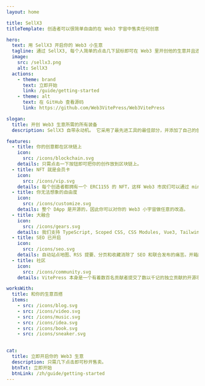 ```yaml
---
layout: home

title: SellX3
titleTemplate: 创造者可以很简单自由的在 Web3 宇宙中售卖任何创意

hero:
  text: 用 SellX3 开启你的 Web3 小生意
  tagline: 通过 SellX3, 每个人简单的点击几下鼠标即可在 Web3 里开创他的生意并且还有极大的自由度自定义其 Web3 DApp！
  image:
    src: /sellx3.png
    alt: SellX3
  actions:
    - theme: brand
      text: 立即开始
      link: /guide/getting-started
    - theme: alt
      text: 在 GitHub 查看源码
      link: https://github.com/Web3VitePress/Web3VitePress

slogan:
  title: 开创 Web3 生意所需的所有装备
  description: SellX3 自带永动机。 它采用了最先进工具的最佳部分，并添加了自己的创新。

features:
  - title: 你的创意都在区块链上
    icon: 
      src: /icons/blockchain.svg
    details: 只需点击一下按钮即可把你的创作放到区块链上。
  - title: NFT 就是会员卡
    icon:
      src: /icons/vip.svg
    details: 每个创造者都拥有一个 ERC1155 的 NFT，这样 Web3 市民们可以通过 mint NFT 来作为支付手段。
  - title: 你无法想象的自由度
    icon:
      src: /icons/customize.svg
    details: 整个 DApp 是开源的，因此你可以对你的 Web3 小宇宙做任意的改造。
  - title: 大融合
    icon:
      src: /icons/gears.svg
    details: 我们支持 TypeScript, Scoped CSS, CSS Modules, Vue3, Tailwind, Markdown, 以及其他任何的 npm 包。
  - title: SEO 已开启
    icon:
      src: /icons/seo.svg
    details: 自动站点地图、RSS 提要、分页和收藏消除了 SEO 和联合发布的痛苦。开箱即用！
  - title: 社区
    icon:
      src: /icons/community.svg
    details: VitePress 本身是一个有着数百名贡献者提交了数以千记的独立贡献的开源项目。

worksWith:
  title: 和你的生意百搭
  items:
    - src: /icons/blog.svg
    - src: /icons/video.svg
    - src: /icons/music.svg
    - src: /icons/idea.svg
    - src: /icons/book.svg
    - src: /icons/sneaker.svg

  
cat:
  title: 立即开启你的 Web3 生意
  description: 只需几下点击即可秒开售卖。
  btnTxt: 立即开始
  btnLink: /zh/guide/getting-started
---
```



